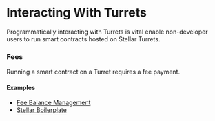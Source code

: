 # Interacting With Turrets

Programmatically interacting with Turrets is vital enable non-developer users to run smart contracts hosted on Stellar Turrets.

### Fees

Running a smart contract on a Turret requires a fee payment.

#### Examples

[//]: # "now that we are officially under 'stellar', thoughts on including community github examples? or should this be limited to community projects"

- [Fee Balance Management](https://github.com/pacnobi/stellar-turret-examples)
- [Stellar Boilerplate](https://github.com/opsician/stellar-tss-boilerplate/tree/main/src)
